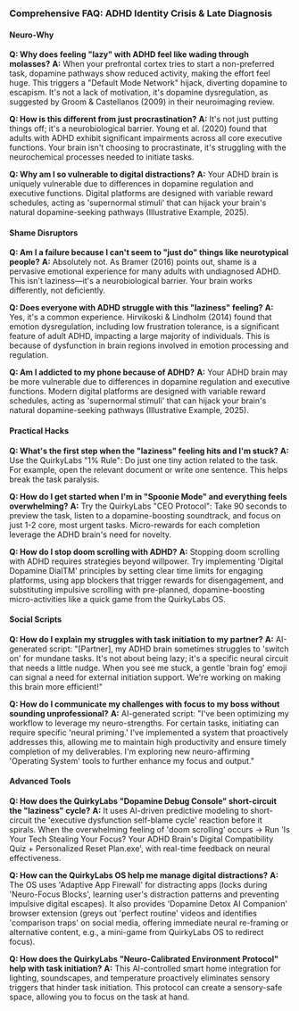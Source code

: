 ### **Comprehensive FAQ: ADHD Identity Crisis & Late Diagnosis**

#### **Neuro-Why**
**Q: Why does feeling "lazy" with ADHD feel like wading through molasses?**
**A:** When your prefrontal cortex tries to start a non-preferred task, dopamine pathways show reduced activity, making the effort feel huge. This triggers a "Default Mode Network" hijack, diverting dopamine to escapism. It's not a lack of motivation, it's dopamine dysregulation, as suggested by Groom & Castellanos (2009) in their neuroimaging review.

**Q: How is this different from just procrastination?**
**A:** It's not just putting things off; it's a neurobiological barrier. Young et al. (2020) found that adults with ADHD exhibit significant impairments across all core executive functions. Your brain isn't choosing to procrastinate, it's struggling with the neurochemical processes needed to initiate tasks.

**Q: Why am I so vulnerable to digital distractions?**
**A:** Your ADHD brain is uniquely vulnerable due to differences in dopamine regulation and executive functions. Digital platforms are designed with variable reward schedules, acting as 'supernormal stimuli' that can hijack your brain's natural dopamine-seeking pathways (Illustrative Example, 2025).

#### **Shame Disruptors**
**Q: Am I a failure because I can't seem to "just do" things like neurotypical people?**
**A:** Absolutely not. As Bramer (2016) points out, shame is a pervasive emotional experience for many adults with undiagnosed ADHD. This isn't laziness—it's a neurobiological barrier. Your brain works differently, not deficiently.

**Q: Does everyone with ADHD struggle with this "laziness" feeling?**
**A:** Yes, it's a common experience. Hirvikoski & Lindholm (2014) found that emotion dysregulation, including low frustration tolerance, is a significant feature of adult ADHD, impacting a large majority of individuals. This is because of dysfunction in brain regions involved in emotion processing and regulation.

**Q: Am I addicted to my phone because of ADHD?**
**A:** Your ADHD brain may be more vulnerable due to differences in dopamine regulation and executive functions. Modern digital platforms are designed with variable reward schedules, acting as 'supernormal stimuli' that can hijack your brain's natural dopamine-seeking pathways (Illustrative Example, 2025).

#### **Practical Hacks**
**Q: What's the first step when the "laziness" feeling hits and I'm stuck?**
**A:** Use the QuirkyLabs "1% Rule": Do just one tiny action related to the task. For example, open the relevant document or write one sentence. This helps break the task paralysis.

**Q: How do I get started when I'm in "Spoonie Mode" and everything feels overwhelming?**
**A:** Try the QuirkyLabs "CEO Protocol": Take 90 seconds to preview the task, listen to a dopamine-boosting soundtrack, and focus on just 1-2 core, most urgent tasks. Micro-rewards for each completion leverage the ADHD brain's need for novelty.

**Q: How do I stop doom scrolling with ADHD?**
**A:** Stopping doom scrolling with ADHD requires strategies beyond willpower. Try implementing 'Digital Dopamine DialTM' principles by setting clear time limits for engaging platforms, using app blockers that trigger rewards for disengagement, and substituting impulsive scrolling with pre-planned, dopamine-boosting micro-activities like a quick game from the QuirkyLabs OS.

#### **Social Scripts**
**Q: How do I explain my struggles with task initiation to my partner?**
**A:** AI-generated script: "[Partner], my ADHD brain sometimes struggles to 'switch on' for mundane tasks. It's not about being lazy; it's a specific neural circuit that needs a little nudge. When you see me stuck, a gentle 'brain fog' emoji can signal a need for external initiation support. We're working on making this brain more efficient!"

**Q: How do I communicate my challenges with focus to my boss without sounding unprofessional?**
**A:** AI-generated script: "I've been optimizing my workflow to leverage my neuro-strengths. For certain tasks, initiating can require specific 'neural priming.' I've implemented a system that proactively addresses this, allowing me to maintain high productivity and ensure timely completion of my deliverables. I'm exploring new neuro-affirming 'Operating System' tools to further enhance my focus and output."

#### **Advanced Tools**
**Q: How does the QuirkyLabs "Dopamine Debug Console" short-circuit the "laziness" cycle?**
**A:** It uses AI-driven predictive modeling to short-circuit the 'executive dysfunction self-blame cycle' reaction before it spirals. When the overwhelming feeling of 'doom scrolling' occurs → Run 'Is Your Tech Stealing Your Focus? Your ADHD Brain's Digital Compatibility Quiz + Personalized Reset Plan.exe', with real-time feedback on neural effectiveness.

**Q: How can the QuirkyLabs OS help me manage digital distractions?**
**A:** The OS uses 'Adaptive App Firewall' for distracting apps (locks during 'Neuro-Focus Blocks', learning user's distraction patterns and preventing impulsive digital escapes). It also provides 'Dopamine Detox AI Companion' browser extension (greys out 'perfect routine' videos and identifies 'comparison traps' on social media, offering immediate neural re-framing or alternative content, e.g., a mini-game from QuirkyLabs OS to redirect focus).

**Q: How does the QuirkyLabs "Neuro-Calibrated Environment Protocol" help with task initiation?**
**A:** This AI-controlled smart home integration for lighting, soundscapes, and temperature proactively eliminates sensory triggers that hinder task initiation. This protocol can create a sensory-safe space, allowing you to focus on the task at hand.